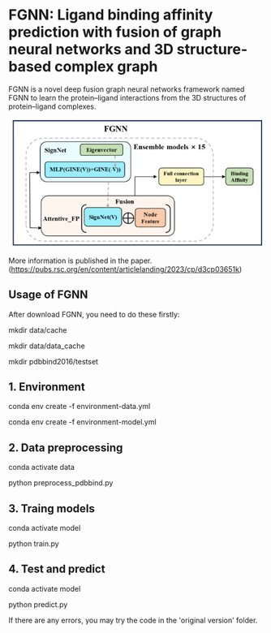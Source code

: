 # FGNN: Ligand binding affinity prediction with fusion of graph neural networks and 3D structure-based complex graph

FGNN is a novel deep fusion graph neural networks framework named FGNN to learn the protein–ligand interactions from the 3D structures of protein–ligand complexes.

![image](https://github.com/LinaDongXMU/FGNN/blob/main/TOC.png)

More information is published in the paper.(https://pubs.rsc.org/en/content/articlelanding/2023/cp/d3cp03651k)

## Usage of FGNN
After download FGNN, you need to do these firstly:

mkdir data/cache

mkdir data/data_cache

mkdir pdbbind2016/testset


## 1. Environment
conda env create -f environment-data.yml

conda env create -f environment-model.yml

## 2. Data preprocessing
conda activate data

python preprocess_pdbbind.py

## 3. Traing models
conda activate model

python train.py

## 4. Test and predict
conda activate model

python predict.py


If there are any errors, you may try the code in the 'original version' folder.
